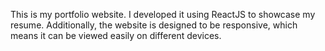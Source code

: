 This is my portfolio website. I developed it using ReactJS to showcase my resume. Additionally, the website is designed to be responsive, which means it can be viewed easily on different devices.
